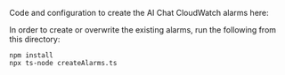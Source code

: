 Code and configuration to create the AI Chat CloudWatch alarms here:

In order to create or overwrite the existing alarms, run the following from this directory:

```
npm install
npx ts-node createAlarms.ts
```
